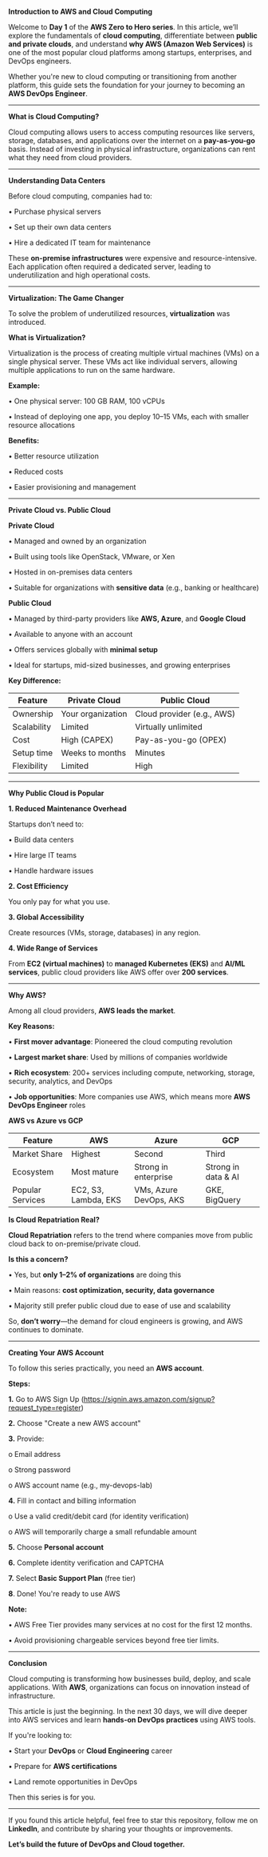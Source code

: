 **Introduction to AWS and Cloud Computing**

Welcome to **Day 1** of the **AWS Zero to Hero series**. In this article, we’ll explore the fundamentals of **cloud computing**, differentiate between **public and private clouds**, and understand **why AWS (Amazon Web Services)** is one of the most popular cloud platforms among startups, enterprises, and DevOps engineers.

Whether you're new to cloud computing or transitioning from another platform, this guide sets the foundation for your journey to becoming an **AWS DevOps Engineer**.

---

**What is Cloud Computing?**

Cloud computing allows users to access computing resources like servers, storage, databases, and applications over the internet on a **pay-as-you-go** basis. Instead of investing in physical infrastructure, organizations can rent what they need from cloud providers.

---

**Understanding Data Centers**

Before cloud computing, companies had to:

•	Purchase physical servers

•	Set up their own data centers

•	Hire a dedicated IT team for maintenance

These **on-premise infrastructures** were expensive and resource-intensive. Each application often required a dedicated server, leading to underutilization and high operational costs.

---

**Virtualization: The Game Changer**

To solve the problem of underutilized resources, **virtualization** was introduced.

**What is Virtualization?**

Virtualization is the process of creating multiple virtual machines (VMs) on a single physical server. These VMs act like individual servers, allowing multiple applications to run on the same hardware.

**Example:**

•	One physical server: 100 GB RAM, 100 vCPUs

•	Instead of deploying one app, you deploy 10–15 VMs, each with smaller resource allocations

**Benefits:**

•	Better resource utilization

•	Reduced costs

•	Easier provisioning and management

---

**Private Cloud vs. Public Cloud**

**Private Cloud**

•	Managed and owned by an organization

•	Built using tools like OpenStack, VMware, or Xen

•	Hosted in on-premises data centers

•	Suitable for organizations with **sensitive data** (e.g., banking or healthcare)

**Public Cloud**

•	Managed by third-party providers like **AWS, Azure**, and **Google Cloud**

•	Available to anyone with an account

•	Offers services globally with **minimal setup**

•	Ideal for startups, mid-sized businesses, and growing enterprises

**Key Difference:**

| Feature        | Private Cloud               | Public Cloud                  |
|----------------|-----------------------------|--------------------------------|
| Ownership      | Your organization            | Cloud provider (e.g., AWS)     |
| Scalability    | Limited                     | Virtually unlimited            |
| Cost           | High (CAPEX)                | Pay-as-you-go (OPEX)           |
| Setup time     | Weeks to months             | Minutes                        |
| Flexibility    | Limited                     | High                           |

---

**Why Public Cloud is Popular**

**1. Reduced Maintenance Overhead**

Startups don’t need to:

•	Build data centers

•	Hire large IT teams

•	Handle hardware issues

**2. Cost Efficiency**

You only pay for what you use.

**3. Global Accessibility**

Create resources (VMs, storage, databases) in any region.

**4. Wide Range of Services**

From **EC2 (virtual machines)** to **managed Kubernetes (EKS)** and **AI/ML services**, public cloud providers like AWS offer over **200 services**.

---

**Why AWS?**

Among all cloud providers, **AWS leads the market**.

**Key Reasons:**

•	**First mover advantage**: Pioneered the cloud computing revolution

•	**Largest market share**: Used by millions of companies worldwide

•	**Rich ecosystem**: 200+ services including compute, networking, storage, security, analytics, and DevOps

•	**Job opportunities**: More companies use AWS, which means more **AWS DevOps Engineer** roles

**AWS vs Azure vs GCP**

| Feature           | AWS                   | Azure                    | GCP                   |
|-------------------|------------------------|---------------------------|------------------------|
| Market Share      | Highest                | Second                    | Third                  |
| Ecosystem         | Most mature            | Strong in enterprise      | Strong in data & AI    |
| Popular Services  | EC2, S3, Lambda, EKS   | VMs, Azure DevOps, AKS    | GKE, BigQuery          |

**Is Cloud Repatriation Real?**

**Cloud Repatriation** refers to the trend where companies move from public cloud back to on-premise/private cloud.

**Is this a concern?**

•	Yes, but **only 1–2% of organizations** are doing this

•	Main reasons: **cost optimization, security, data governance**

•	Majority still prefer public cloud due to ease of use and scalability

So, **don’t worry**—the demand for cloud engineers is growing, and AWS continues to dominate.

---

**Creating Your AWS Account**

To follow this series practically, you need an **AWS account**.

**Steps:**

**1.**	Go to AWS Sign Up (https://signin.aws.amazon.com/signup?request_type=register)

**2.**	Choose "Create a new AWS account"

**3.**	Provide:

o	Email address

o	Strong password

o	AWS account name (e.g., my-devops-lab)

**4.**	Fill in contact and billing information

o	Use a valid credit/debit card (for identity verification)

o	AWS will temporarily charge a small refundable amount

**5.**	Choose **Personal account**

**6.**	Complete identity verification and CAPTCHA

**7.**	Select **Basic Support Plan** (free tier)

**8**.	Done! You're ready to use AWS

**Note:**

•	AWS Free Tier provides many services at no cost for the first 12 months.

•	Avoid provisioning chargeable services beyond free tier limits.

---

**Conclusion**

Cloud computing is transforming how businesses build, deploy, and scale applications. With **AWS**, organizations can focus on innovation instead of infrastructure.

This article is just the beginning. In the next 30 days, we will dive deeper into AWS services and learn **hands-on DevOps practices** using AWS tools.

If you're looking to:

•	Start your **DevOps** or **Cloud Engineering** career

•	Prepare for **AWS certifications**

•	Land remote opportunities in DevOps

Then this series is for you.

---

If you found this article helpful, feel free to star this repository, follow me on **LinkedIn**, and contribute by sharing your thoughts or improvements.

**Let’s build the future of DevOps and Cloud together.**
